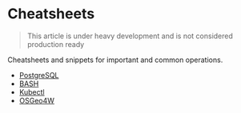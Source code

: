 # Cheatsheets

> This article is under heavy development and is not considered production ready

Cheatsheets and snippets for important and common operations.

- [PostgreSQL](./postgresql.md)
- [BASH](./bash.md)
- [Kubectl](./kubectl.md)
- [OSGeo4W](./osgeo4w.md)
